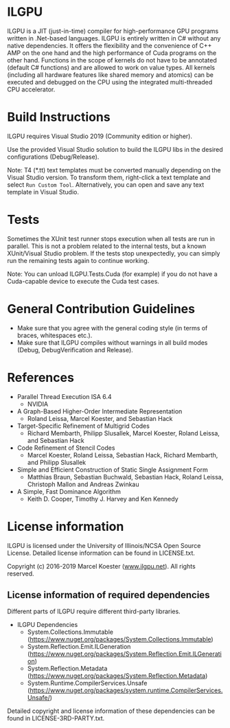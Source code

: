 # ILGPU

ILGPU is a JIT (just-in-time) compiler for high-performance GPU programs written in .Net-based languages.
ILGPU is entirely written in C# without any native dependencies.
It offers the flexibility and the convenience of C++ AMP on the one hand and the high performance of Cuda programs on the other hand.
Functions in the scope of kernels do not have to be annotated (default C# functions) and are allowed to work on value types.
All kernels (including all hardware features like shared memory and atomics) can be executed and debugged on the CPU using the integrated multi-threaded CPU accelerator.

# Build Instructions

ILGPU requires Visual Studio 2019 (Community edition or higher).

Use the provided Visual Studio solution to build the ILGPU libs
in the desired configurations (Debug/Release).

Note: T4 (*.tt) text templates must be converted manually depending on the Visual Studio version.
To transform them, right-click a text template and select `Run Custom Tool`.
Alternatively, you can open and save any text template in Visual Studio.

# Tests

Sometimes the XUnit test runner stops execution when all tests are run in parallel.
This is not a problem related to the internal tests, but a known XUnit/Visual Studio problem.
If the tests stop unexpectedly, you can simply run the remaining tests again to continue working.

Note: You can unload ILGPU.Tests.Cuda (for example) if you do not have a Cuda-capable device to
execute the Cuda test cases.

# General Contribution Guidelines

* Make sure that you agree with the general coding style (in terms of braces, whitespaces etc.).
* Make sure that ILGPU compiles without warnings in all build modes (Debug, DebugVerification and Release).

# References

* Parallel Thread Execution ISA 6.4
    - NVIDIA
* A Graph-Based Higher-Order Intermediate Representation
    - Roland Leissa, Marcel Koester, and Sebastian Hack
* Target-Specific Refinement of Multigrid Codes
    - Richard Membarth, Philipp Slusallek, Marcel Koester, Roland Leissa, and Sebastian Hack
* Code Refinement of Stencil Codes
    - Marcel Koester, Roland Leissa, Sebastian Hack, Richard Membarth, and Philipp Slusallek
* Simple and Efficient Construction of Static Single Assignment Form
    - Matthias Braun, Sebastian Buchwald, Sebastian Hack, Roland Leissa, Christoph Mallon and Andreas Zwinkau
* A Simple, Fast Dominance Algorithm
    - Keith D. Cooper, Timothy J. Harvey and Ken Kennedy

# License information

ILGPU is licensed under the University of Illinois/NCSA Open Source License.
Detailed license information can be found in LICENSE.txt.

Copyright (c) 2016-2019 Marcel Koester (www.ilgpu.net). All rights reserved.

## License information of required dependencies

Different parts of ILGPU require different third-party libraries.
* ILGPU Dependencies
    - System.Collections.Immutable
    (https://www.nuget.org/packages/System.Collections.Immutable)
    - System.Reflection.Emit.ILGeneration
    (https://www.nuget.org/packages/System.Reflection.Emit.ILGeneration)
    - System.Reflection.Metadata
    (https://www.nuget.org/packages/System.Reflection.Metadata)
    - System.Runtime.CompilerServices.Unsafe
    (https://www.nuget.org/packages/system.runtime.CompilerServices.Unsafe/)

Detailed copyright and license information of these dependencies can be found in
LICENSE-3RD-PARTY.txt.
